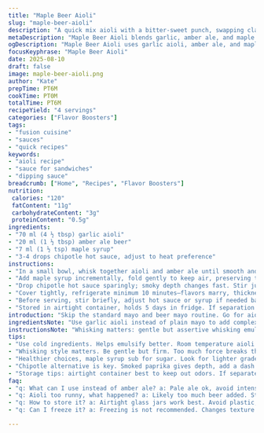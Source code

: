 ```yaml
---
title: "Maple Beer Aioli"
slug: "maple-beer-aioli"
description: "A quick mix aioli with a bitter-sweet punch, swapping classic mayo for garlic aioli base and NEIPA for amber ale. Maple syrup adds a hint of woody sweetness, balanced by smoky chipotle hot sauce. Minimal fuss but bold flavor. Chill to meld, thickens slightly. Stores well up to 5 days sealed and cold."
metaDescription: "Maple Beer Aioli blends garlic, amber ale, and maple syrup for a bold, smoky sauce with layered flavors. Perfect for dips or spreads."
ogDescription: "Maple Beer Aioli uses garlic aioli, amber ale, and maple syrup for a smoky, sweet kick. Try it as a dip or spread for sandwiches."
focusKeyphrase: "Maple Beer Aioli"
date: 2025-08-10
draft: false
image: maple-beer-aioli.png
author: "Kate"
prepTime: PT6M
cookTime: PT0M
totalTime: PT6M
recipeYield: "4 servings"
categories: ["Flavor Boosters"]
tags:
- "fusion cuisine"
- "sauces"
- "quick recipes"
keywords:
- "aioli recipe"
- "sauce for sandwiches"
- "dipping sauce"
breadcrumb: ["Home", "Recipes", "Flavor Boosters"]
nutrition: 
 calories: "120"
 fatContent: "11g"
 carbohydrateContent: "3g"
 proteinContent: "0.5g"
ingredients:
- "70 ml (4 ½ tbsp) garlic aioli"
- "20 ml (1 ½ tbsp) amber ale beer"
- "7 ml (1 ½ tsp) maple syrup"
- "3-4 drops chipotle hot sauce, adjust to heat preference"
instructions:
- "In a small bowl, whisk together aioli and amber ale until smooth and slightly glossy; watch texture closely, too much liquid thins it out."
- "Add maple syrup incrementally, fold gently to keep air, preserving texture; sweetness must balance bitterness, taste carefully."
- "Drop chipotle hot sauce sparingly; smoky depth changes fast. Stir just enough, no overmixing."
- "Cover tightly, refrigerate minimum 10 minutes—flavors marry, thickness firms. Longer chilling intensifies aroma; don’t rush."
- "Before serving, stir briefly, adjust hot sauce or syrup if needed based on sensory cues—smell, tang, texture."
- "Stored in airtight container, holds 5 days in fridge. If separation occurs, quick whisk will revive."
introduction: "Skip the standard mayo and beer mayo routine. Go for aioli—garlic kicks punch the bland into gear. Amber ale swaps the juicy citrus hump from NEIPA to more malt warmth. Maple syrup trickles in with subtle sweet heat, no nail-biting sugary overkill here. Chipotle hot sauce is the wildcard. Deep smoke wafts as you stir. Give this mix a minute chilling, the kind where air cools but the scent lingers. Thickens just right—no watery trickles. Perfect with roasted roots, sandwiches, or as a dip for anything greasy. Common misstep: too much beer turn watery mess; watch the texture, not the clock. Aioli isn’t mayo; it’s richer. Dual story flavors pull, balancing bitterness, sweetness, heat—each fold matters, don’t rush it. Store neat in cold fridge, keep tight seal, revival by quick whisk if split. One sauce, multiple uses."
ingredientsNote: "Use garlic aioli instead of plain mayo to add complexity and cut artificial flavors; homemade or good commercial brand works. Amber ale for maltiness, replace with pale ale if unavailable but avoid super hoppy beers—they overpower. Maple syrup: light or medium grade best, avoids intense amber bitterness. Chipotle hot sauce gives smoky depth without overwhelming heat—substitute smoked paprika and cayenne if unavailable. Quantities adjusted downward to keep mixture thick; too much liquid ruins mouthfeel, common trap. Pour beer slowly, whisk steadily, texture tells all. Aim for balanced sweet, bitter, heat profile. If aioli isn't on hand, blend mayo with a crushed garlic clove, skip chipotle, swap hot sauce with sriracha for heat variation. Store in glass jar, prevents odor absorption, keeps flavors pure."
instructionsNote: "Whisking matters: gentle but assertive whisking emulsifies liquid into aioli, bringing out sheen, ensures uniform flavor distribution. Watch mixture's body—too loose means overflopped. Maple syrup added last in increments to prevent sudden sweet dominance. Chipotle added cautiously; flavor intensifies post-refrigeration. Let rest minimum 10 minutes to meld; flavors unify more than just blending. Don't skip this or aioli tastes disjointed, flat. Chill firming is crucial—texture cues better than timer activates palate readiness. If sauce splits or looks watery, quick vigorous whisk redraws emulsion. Covering is about preventing fridge odors soaking in; tight lids save day. Before serving, stir once more to reincorporate any settled elements. Adjust seasonings post-chill, syrup or hot sauce ramp up flavor layers beyond initial mixing notes. Efficiency tip: prepare in advance, but use within 5 days max; flavor degrades quickly past that."
tips:
- "Use cold ingredients. Helps emulsify better. Room temperature aioli misbehaves. Cold aioli richer. Avoid grainy texture."
- "Whisking style matters. Be gentle but firm. Too much force breaks the mix. Adjust beer slowly. Too much makes runny."
- "Healthier choices, maple syrup sub for sugar. Look for lighter grades. Darker can be too intense, stick with medium."
- "Chipotle alternative is key. Smoked paprika gives depth, add a dash of hot sauce. Adjusting the heat changes flavor significantly."
- "Storage tips: airtight container best to keep out odors. If separated, whisk or blend to revive. Should hold for five days. Check weekly."
faq:
- "q: What can I use instead of amber ale? a: Pale ale ok, avoid intense hops. Check what's in the fridge, balance malt warmth."
- "q: Aioli too runny, what happened? a: Likely too much beer added. Stick to measuring liquid. Remember texture matters."
- "q: How to store it? a: Airtight glass jars work best. Avoid plastic; odors can mix. Chill quickly, watch for separation."
- "q: Can I freeze it? a: Freezing is not recommended. Changes texture. Better to use fresh. Chilling helps flavors."

---
```


